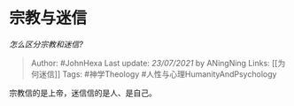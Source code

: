 # 宗教与迷信
*怎么区分宗教和迷信?*

> Author: #JohnHexa
Last update: *23/07/2021* by ANingNing
Links: [[为何迷信]]
Tags: #神学Theology #人性与心理HumanityAndPsychology 

 
宗教信的是上帝，迷信信的是人、是自己。



